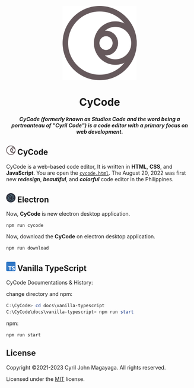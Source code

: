 <p align="center">
  <a href="https://github.com/Magayaga/CyCode#CyCode">
    <img src="images/logo.svg" width="200" height="200">
  </a>
</p>

<h1 align="center">CyCode</h1>

<h5 align="center">CyCode (formerly known as Studios Code and the word being a portmanteau of "Cyril Code") is a code editor with a primary focus on web development.</h5>

<h2>
    <img src="images/logo.svg" width="25" height="25"> CyCode
</h2>

CyCode is a web-based code editor, It is written in **HTML**, **CSS**, and **JavaScript**. You are open the [`cycode.html`](./src/english/cycode.html). The August 20, 2022 was first new **_redesign_**, **_beautiful_**, and **_colorful_** code editor in the Philippines.

<h2>
    <img src="images/Electron_Software_Framework_Logo.svg" width="25" height="25"> Electron
</h2>

Now, **CyCode** is new electron desktop application.

```
npm run cycode
```

Now, download the **CyCode** on electron desktop application.

```
npm run download
```

<h2>
    <img src="images/Typescript_logo_2020.svg" width="25" height="25"> Vanilla TypeScript
</h2>

CyCode Documentations & History:

change directory and npm:
```powershell
C:\CyCode> cd docs\vanilla-typescript
C:\CyCode\docs\vanilla-typescript> npm run start
```

npm:

```
npm run start
```

## License
Copyright ©2021-2023 Cyril John Magayaga. All rights reserved.

Licensed under the [MIT](LICENSE) license.
